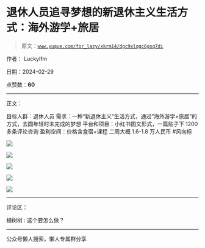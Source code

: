 # 退休人员追寻梦想的新退休主义生活方式：海外游学+旅居

> 原文：[`www.yuque.com/for_lazy/xkrm14/dgc9xlqgc6gsq7di`](https://www.yuque.com/for_lazy/xkrm14/dgc9xlqgc6gsq7di)

作者： Luckylfm

日期：2024-02-29

点赞数：**60**

* * *

正文：

目标人群：退休人员 需求：一种“新退休主义”生活方式，通过“海外游学+旅居”的方式，去圆年轻时未完成的梦想
平台和项目：小红书图文形式，一篇贴子下 1200 多条评论咨询 盈利空间：价格含食宿+课程 二周大概 1.6-1.8 万人民币 #风向标

![](img/244e6cd9a49215a43ae1d37a8c87f51f.png)

![](img/7efda6691e0213f6b94d74e4eb034c42.png)

![](img/5bf4a3174e6397ea05b7900f29733657.png)

![](img/312bb6599c2cad7b8043dcb4399ed94e.png)

![](img/4325f333b6bf2fb7e3649bf9d5bcdc68.png)

* * *

评论区：

植树树 : 这个要怎么做？

* * *

公众号懒人搜索，懒人专属群分享
